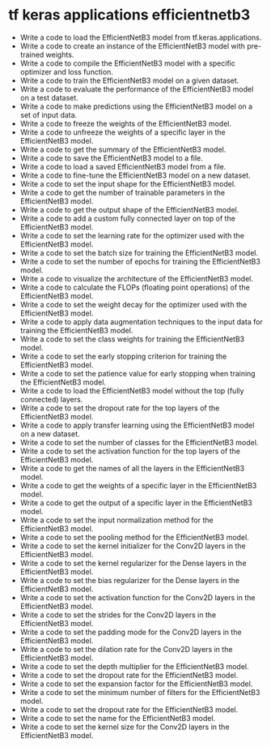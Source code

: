 # tf keras applications efficientnetb3

- Write a code to load the EfficientNetB3 model from tf.keras.applications.
- Write a code to create an instance of the EfficientNetB3 model with pre-trained weights.
- Write a code to compile the EfficientNetB3 model with a specific optimizer and loss function.
- Write a code to train the EfficientNetB3 model on a given dataset.
- Write a code to evaluate the performance of the EfficientNetB3 model on a test dataset.
- Write a code to make predictions using the EfficientNetB3 model on a set of input data.
- Write a code to freeze the weights of the EfficientNetB3 model.
- Write a code to unfreeze the weights of a specific layer in the EfficientNetB3 model.
- Write a code to get the summary of the EfficientNetB3 model.
- Write a code to save the EfficientNetB3 model to a file.
- Write a code to load a saved EfficientNetB3 model from a file.
- Write a code to fine-tune the EfficientNetB3 model on a new dataset.
- Write a code to set the input shape for the EfficientNetB3 model.
- Write a code to get the number of trainable parameters in the EfficientNetB3 model.
- Write a code to get the output shape of the EfficientNetB3 model.
- Write a code to add a custom fully connected layer on top of the EfficientNetB3 model.
- Write a code to set the learning rate for the optimizer used with the EfficientNetB3 model.
- Write a code to set the batch size for training the EfficientNetB3 model.
- Write a code to set the number of epochs for training the EfficientNetB3 model.
- Write a code to visualize the architecture of the EfficientNetB3 model.
- Write a code to calculate the FLOPs (floating point operations) of the EfficientNetB3 model.
- Write a code to set the weight decay for the optimizer used with the EfficientNetB3 model.
- Write a code to apply data augmentation techniques to the input data for training the EfficientNetB3 model.
- Write a code to set the class weights for training the EfficientNetB3 model.
- Write a code to set the early stopping criterion for training the EfficientNetB3 model.
- Write a code to set the patience value for early stopping when training the EfficientNetB3 model.
- Write a code to load the EfficientNetB3 model without the top (fully connected) layers.
- Write a code to set the dropout rate for the top layers of the EfficientNetB3 model.
- Write a code to apply transfer learning using the EfficientNetB3 model on a new dataset.
- Write a code to set the number of classes for the EfficientNetB3 model.
- Write a code to set the activation function for the top layers of the EfficientNetB3 model.
- Write a code to get the names of all the layers in the EfficientNetB3 model.
- Write a code to get the weights of a specific layer in the EfficientNetB3 model.
- Write a code to get the output of a specific layer in the EfficientNetB3 model.
- Write a code to set the input normalization method for the EfficientNetB3 model.
- Write a code to set the pooling method for the EfficientNetB3 model.
- Write a code to set the kernel initializer for the Conv2D layers in the EfficientNetB3 model.
- Write a code to set the kernel regularizer for the Dense layers in the EfficientNetB3 model.
- Write a code to set the bias regularizer for the Dense layers in the EfficientNetB3 model.
- Write a code to set the activation function for the Conv2D layers in the EfficientNetB3 model.
- Write a code to set the strides for the Conv2D layers in the EfficientNetB3 model.
- Write a code to set the padding mode for the Conv2D layers in the EfficientNetB3 model.
- Write a code to set the dilation rate for the Conv2D layers in the EfficientNetB3 model.
- Write a code to set the depth multiplier for the EfficientNetB3 model.
- Write a code to set the dropout rate for the EfficientNetB3 model.
- Write a code to set the expansion factor for the EfficientNetB3 model.
- Write a code to set the minimum number of filters for the EfficientNetB3 model.
- Write a code to set the dropout rate for the EfficientNetB3 model.
- Write a code to set the name for the EfficientNetB3 model.
- Write a code to set the kernel size for the Conv2D layers in the EfficientNetB3 model.